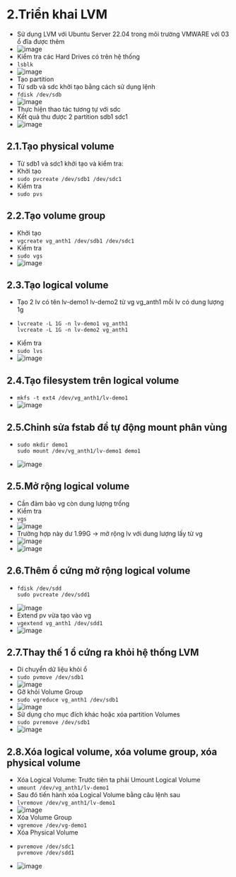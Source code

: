 # 2.Triển khai LVM
- Sử dụng LVM với Ubuntu Server 22.04 trong môi trường VMWARE với 03 ổ đĩa được thêm
- ![image](https://github.com/user-attachments/assets/31c21a25-cbab-47af-80f7-2368fc34bdf0)
- Kiểm tra các Hard Drives có trên hệ thống
- `lsblk`
- ![image](https://github.com/user-attachments/assets/f4a18507-bbf7-4e3c-a994-f7800b572884)
- Tạo partition
- Từ sdb và sdc khởi tạo bằng cách sử dụng lệnh
- `fdisk /dev/sdb`
- ![image](https://github.com/user-attachments/assets/a5c2d323-e2bf-4a4a-b487-61dc2b81ee3b)
- Thực hiện thao tác tương tự với sdc
- Kết quả thu được 2 partition sdb1 sdc1
- ![image](https://github.com/user-attachments/assets/92923a3f-1857-46d2-a837-fe7a794770d9)
## 2.1.Tạo physical volume
- Từ sdb1 và sdc1 khởi tạo và kiểm tra:
- Khởi tạo
- `sudo pvcreate /dev/sdb1 /dev/sdc1`
- Kiểm tra
- `sudo pvs`
## 2.2.Tạo volume group
- Khởi tạo
- `vgcreate vg_anth1 /dev/sdb1 /dev/sdc1`
- Kiểm tra
- `sudo vgs`
- ![image](https://github.com/user-attachments/assets/f16c45bd-c1ee-459a-932c-a9872b084ff3)
## 2.3.Tạo logical volume
- Tạo 2 lv có tên lv-demo1 lv-demo2 từ vg vg_anth1 mỗi lv có dung lượng 1g
- ```
  lvcreate -L 1G -n lv-demo1 vg_anth1
  lvcreate -L 1G -n lv-demo2 vg_anth1
  ```
- Kiểm tra
- `sudo lvs`
- ![image](https://github.com/user-attachments/assets/55f3fb55-5b56-4b5f-b9da-7c3830ea2ef4)
## 2.4.Tạo filesystem trên logical volume
- `mkfs -t ext4 /dev/vg_anth1/lv-demo1`
- ![image](https://github.com/user-attachments/assets/7c7cfa62-46d7-48ae-aa4f-70f0cff53a65)
## 2.5.Chỉnh sửa fstab để tự động mount phân vùng
- ```
  sudo mkdir demo1
  sudo mount /dev/vg_anth1/lv-demo1 demo1
  ```
- ![image](https://github.com/user-attachments/assets/8bcaa95f-6860-49ab-b48e-98cd858735ad)
## 2.5.Mở rộng logical volume
- Cần đảm bảo vg còn dung lượng trống
- Kiểm tra
- `vgs`
- ![image](https://github.com/user-attachments/assets/a449e260-bdad-4854-b084-40a29fff030d)
- Trường hợp này dư 1.99G -> mở rộng lv với dung lượng lấy từ vg
- ![image](https://github.com/user-attachments/assets/f1c6fc53-db92-47f1-9327-2ead488fff53)
- ![image](https://github.com/user-attachments/assets/ceaf102e-9513-4678-bb73-51370d9cd589)
## 2.6.Thêm ổ cứng mở rộng logical volume
- ```
  fdisk /dev/sdd
  sudo pvcreate /dev/sdd1
  ```
- ![image](https://github.com/user-attachments/assets/c7d117c5-9999-4b94-89b7-834477173a38)
- Extend pv vừa tạo vào vg
- `vgextend vg_anth1 /dev/sdd1`
- ![image](https://github.com/user-attachments/assets/847d6bc6-b0b7-4088-ba12-078f82307540)
## 2.7.Thay thế 1 ổ cứng ra khỏi hệ thống LVM
- Di chuyển dữ liệu khỏi ổ
- `sudo pvmove /dev/sdb1`
- ![image](https://github.com/user-attachments/assets/b4def0ef-5781-4ae5-95c0-b5980624564e)
- Gỡ khỏi Volume Group
- `sudo vgreduce vg_anth1 /dev/sdb1`
- ![image](https://github.com/user-attachments/assets/a0fb3b2b-8ca0-4254-b5f5-db6df5837db3)
- Sử dụng cho mục đích khác hoặc xóa partition Volumes
- `sudo pvremove /dev/sdb1`
- ![image](https://github.com/user-attachments/assets/72be386c-5ed0-4f43-8b89-41d476c83f12)
## 2.8.Xóa logical volume, xóa volume group, xóa physical volume
- Xóa Logical Volume: Trước tiên ta phải Umount Logical Volume
- `umount /dev/vg_anth1/lv-demo1`
- Sau đó tiến hành xóa Logical Volume bằng câu lệnh sau
- `lvremove /dev/vg_anth1/lv-demo1`
- ![image](https://github.com/user-attachments/assets/143881b6-4e79-47bc-9377-0025e7bec165)
- Xóa Volume Group
- `vgremove /dev/vg-demo1`
- Xóa Physical Volume
- ```
  pvremove /dev/sdc1
  pvremove /dev/sdd1
  ```
- ![image](https://github.com/user-attachments/assets/74f2ca65-1807-4ae9-8bf0-7fbcaf4f4be5)












